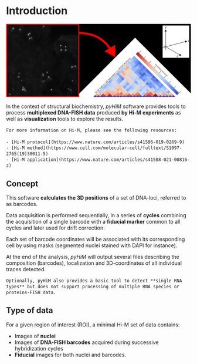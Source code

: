 # Introduction

![A *pyHiM* output example](../_static/user_guide/spot2matrix_band.png)

In the context of structural biochemistry, *pyHiM* software provides tools to process **multiplexed DNA-FISH data** produced **by Hi-M experiments** as well as **visualization** tools to explore the results.

```{note}
For more information on Hi-M, please see the following resources:

- [Hi-M protocol](https://www.nature.com/articles/s41596-019-0269-9)
- [Hi-M method](https://www.cell.com/molecular-cell/fulltext/S1097-2765(19)30011-5)
- [Hi-M application](https://www.nature.com/articles/s41588-021-00816-z)
```

## Concept

This software **calculates the 3D positions** of a set of DNA-loci, referred to as barcodes.

Data acquisition is performed sequentially, in a series of **cycles** combining the acquisition of a single barcode with a **fiducial marker** common to all cycles and later used for drift correction.

Each set of barcode coordinates will be associated with its corresponding cell by using masks (segmented nuclei stained with DAPI for instance). 

At the end of the analysis, *pyHiM* will output several files describing the composition (barcodes), localization and 3D-coordinates of all individual traces detected.

```{note}
Optionally, pyHiM also provides a basic tool to detect **single RNA types** but does not support processing of multiple RNA species or proteins-FISH data.
```

## Type of data

For a given region of interest (ROI), a minimal Hi-M set of data contains:
- Images of **nuclei** 
- Images of **DNA-FISH barcodes** acquired during successive hybridization cycles 
- **Fiducial** images for both nuclei and barcodes.

